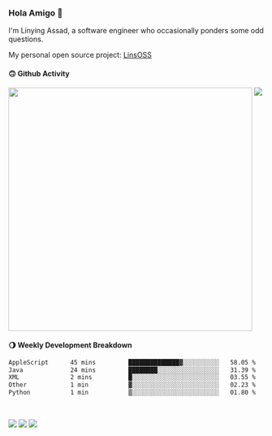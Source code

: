 ### Hola Amigo 🤣   

I'm Linying Assad, a software engineer who occasionally ponders some odd questions.  

My personal open source project: [LinsOSS](https://github.com/linsoss)
 
#### 🙃 Github Activity 
<div>
  <img src="https://github-readme-stats.vercel.app/api?username=al-assad&show_icons=true" align="top" style="display: inline-block;" width="480"/>
  <img src="https://github-readme-stats.vercel.app/api/top-langs/?username=al-assad&hide=css,html&langs_count=8&layout=compact" align="top" style="display: inline-block;"/>
</div>

#### 🌖 Weekly Development Breakdown
<!--START_SECTION:waka-->

```txt
AppleScript      45 mins         ██████████████▓░░░░░░░░░░   58.05 %
Java             24 mins         ████████░░░░░░░░░░░░░░░░░   31.39 %
XML              2 mins          █░░░░░░░░░░░░░░░░░░░░░░░░   03.55 %
Other            1 min           ▓░░░░░░░░░░░░░░░░░░░░░░░░   02.23 %
Python           1 min           ▒░░░░░░░░░░░░░░░░░░░░░░░░   01.80 %
```

<!--END_SECTION:waka-->

<br>

<a href="https://twitter.com/Alassad_dev"><img src="https://img.shields.io/badge/Twitter-@Alassad__dev-blue?style=flat&logo=twitter" /></a>
<a href="https://t.me/alassad_dev"><img src="https://img.shields.io/badge/Telegram-@alassad__dev-orange?style=flat&logo=telegram" /></a>
<a href="https://al-assad.github.io"><img src="https://img.shields.io/badge/Blogs-Linying_Assad's_Blog-yellow?style=flat&logo=github" /></a>

